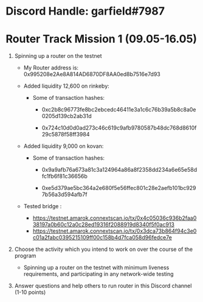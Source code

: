 # Discord Handle: garfield#7987
# Router Track Mission 1 (09.05-16.05)

1) Spinning up a router on the testnet

    - My Router address is: 0x995208e2Ae8A814AD6870DF8AA0ed8b7516e7d93

     - Added liquidity 12,600 on rinkeby:
     
       - Some of transaction hashes:

           - 0xc2b8c96773fe8bc2ebcedc46411e3a1c6c76b39a5b8c8a0e0205d139cb2ab31d

          - 0x724c10d0d0ad273c46c619c9afb9780587b48dc768d8610f29c5878f58ff3984
           

   - Added liquidity 9,000 on kovan:
     
       - Some of transaction hashes:

           - 0x9a9afb76a673a81c3a124964a86a8f2358dd234a6e65e58dfc1fb6f81c36656b

           - 0xe5d379ae5bc364a2e680f5e56ffec801c28e2aefb101bc9297b56a3d594afb7f

          

     
        


     
         
   - Tested bridge : 
  
      - https://testnet.amarok.connextscan.io/tx/0x4c05036c936b2faa038197a0b60c12a0c28ed19316f2088919d8340f5f0ac913
      - https://testnet.amarok.connextscan.io/tx/0x3dca73b864f94c3e0c01a2fabc0395215109ff00c158b4d7fca058d96fedce7e





         
2) Choose the activity which you intend to work on over the course of the program


     - Spinning up a router on the testnet with minimum liveness requirements, and participating in any network-wide testing


3) Answer questions and help others to run router in this Discord channel (1-10 points)
